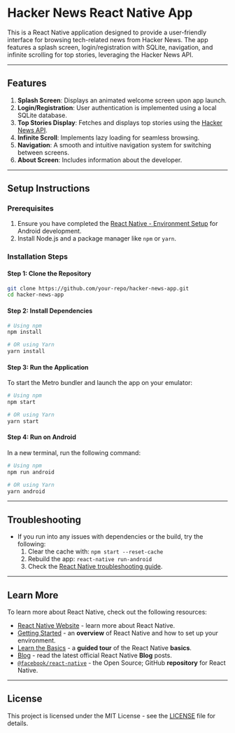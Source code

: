 
# Hacker News React Native App

This is a React Native application designed to provide a user-friendly interface for browsing tech-related news from Hacker News. The app features a splash screen, login/registration with SQLite, navigation, and infinite scrolling for top stories, leveraging the Hacker News API.

---

## Features


1. **Splash Screen**: Displays an animated welcome screen upon app launch.
2. **Login/Registration**: User authentication is implemented using a local SQLite database.
3. **Top Stories Display**: Fetches and displays top stories using the [Hacker News API](https://github.com/HackerNews/API).
4. **Infinite Scroll**: Implements lazy loading for seamless browsing.
5. **Navigation**: A smooth and intuitive navigation system for switching between screens.
6. **About Screen**: Includes information about the developer.



---

## Setup Instructions

### Prerequisites
1. Ensure you have completed the [React Native - Environment Setup](https://reactnative.dev/docs/environment-setup) for Android development.
2. Install Node.js and a package manager like `npm` or `yarn`.

### Installation Steps

#### Step 1: Clone the Repository
```bash
git clone https://github.com/your-repo/hacker-news-app.git
cd hacker-news-app
```

#### Step 2: Install Dependencies
```bash
# Using npm
npm install

# OR using Yarn
yarn install
```

#### Step 3: Run the Application

To start the Metro bundler and launch the app on your emulator:

```bash
# Using npm
npm start

# OR using Yarn
yarn start
```

#### Step 4: Run on Android

In a new terminal, run the following command:

```bash
# Using npm
npm run android

# OR using Yarn
yarn android
```

---


## Troubleshooting

- If you run into any issues with dependencies or the build, try the following:
  1. Clear the cache with: `npm start --reset-cache`
  2. Rebuild the app: `react-native run-android`
  3. Check the [React Native troubleshooting guide](https://reactnative.dev/docs/troubleshooting).

---

## Learn More

To learn more about React Native, check out the following resources:

- [React Native Website](https://reactnative.dev) - learn more about React Native.
- [Getting Started](https://reactnative.dev/docs/environment-setup) - an **overview** of React Native and how to set up your environment.
- [Learn the Basics](https://reactnative.dev/docs/getting-started) - a **guided tour** of the React Native **basics**.
- [Blog](https://reactnative.dev/blog) - read the latest official React Native **Blog** posts.
- [`@facebook/react-native`](https://github.com/facebook/react-native) - the Open Source; GitHub **repository** for React Native.

---

## License

This project is licensed under the MIT License - see the [LICENSE](LICENSE) file for details.
